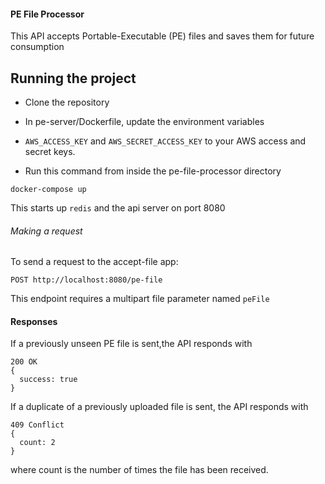 #### PE File Processor
This API accepts Portable-Executable (PE) files and saves them for future consumption

## Running the project
- Clone the repository
- In pe-server/Dockerfile, update the environment variables
- `AWS_ACCESS_KEY` and `AWS_SECRET_ACCESS_KEY` to your AWS access and secret keys.

- Run this command from inside the pe-file-processor directory
````
docker-compose up
````

This starts up `redis` and the api server on port 8080

###### Making a request
To send a request to the accept-file app:
````
POST http://localhost:8080/pe-file
````
This endpoint requires a multipart file parameter named `peFile`

#### Responses
If a previously unseen PE file is sent,the API responds with
````
200 OK
{
  success: true
} 
````

If a duplicate of a previously uploaded file is sent, the API responds with
````
409 Conflict
{
  count: 2
}
````
where count is the number of times the file has been received.
